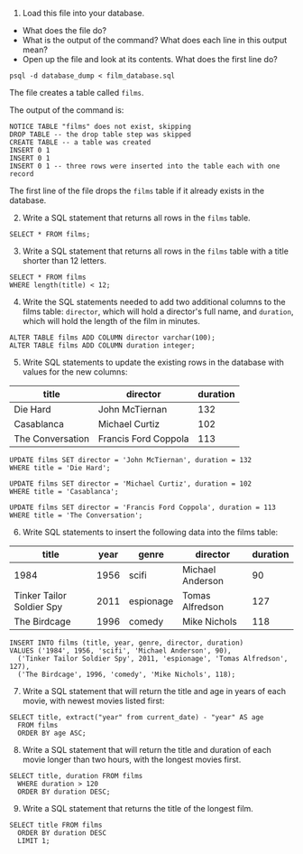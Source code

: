 1. Load this file into your database.
- What does the file do?
- What is the output of the command? What does each line in this output mean?
- Open up the file and look at its contents. What does the first line do?

```
psql -d database_dump < film_database.sql
```
The file creates a table called `films`.

The output of the command is:
```
NOTICE TABLE "films" does not exist, skipping
DROP TABLE -- the drop table step was skipped
CREATE TABLE -- a table was created
INSERT 0 1
INSERT 0 1
INSERT 0 1 -- three rows were inserted into the table each with one record
```

The first line of the file drops the `films` table if it already exists in the database.

2. Write a SQL statement that returns all rows in the `films` table.

```
SELECT * FROM films;
```

3. Write a SQL statement that returns all rows in the `films` table with a title shorter than 12 letters.

```
SELECT * FROM films
WHERE length(title) < 12;
```

4. Write the SQL statements needed to add two additional columns to the films table: `director`, which will hold a director's full name, and `duration`, which will hold the length of the film in minutes.

```
ALTER TABLE films ADD COLUMN director varchar(100);
ALTER TABLE films ADD COLUMN duration integer;
```

5. Write SQL statements to update the existing rows in the database with values for the new columns:

| title | director | duration |
| --- | --- | --- |
| Die Hard | John McTiernan | 132 |
| Casablanca | Michael Curtiz | 102 |
| The Conversation | Francis Ford Coppola | 113 |

```
UPDATE films SET director = 'John McTiernan', duration = 132
WHERE title = 'Die Hard';

UPDATE films SET director = 'Michael Curtiz', duration = 102
WHERE title = 'Casablanca';

UPDATE films SET director = 'Francis Ford Coppola', duration = 113
WHERE title = 'The Conversation';
```

6. Write SQL statements to insert the following data into the films table:

| title | year | genre | director | duration |
| --- | --- | --- | --- | --- |
| 1984 | 1956 | scifi | Michael Anderson | 90 |
| Tinker Tailor Soldier Spy | 2011 | espionage | Tomas Alfredson | 127 |
| The Birdcage | 1996 | comedy | Mike Nichols | 118 |

```
INSERT INTO films (title, year, genre, director, duration)
VALUES ('1984', 1956, 'scifi', 'Michael Anderson', 90),
  ('Tinker Tailor Soldier Spy', 2011, 'espionage', 'Tomas Alfredson', 127),
  ('The Birdcage', 1996, 'comedy', 'Mike Nichols', 118);
```

7. Write a SQL statement that will return the title and age in years of each movie, with newest movies listed first:

```
SELECT title, extract("year" from current_date) - "year" AS age 
  FROM films
  ORDER BY age ASC;
```

8. Write a SQL statement that will return the title and duration of each movie longer than two hours, with the longest movies first.

```
SELECT title, duration FROM films
  WHERE duration > 120
  ORDER BY duration DESC;
```

9. Write a SQL statement that returns the title of the longest film.

```
SELECT title FROM films
  ORDER BY duration DESC
  LIMIT 1;
```
